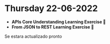 # Thursday 22-06-2022

<ul>
    <li><strong>APIs Core Understanding Learning Exercise 🧠</strong></li>
    <li><strong>From JSON to REST Learning Exercise 🧠</strong></li>
</ul>

<a name="API"></a>

Se estara actualizado pronto

<!-- ```typescript

``` -->

<!-- <ul>
  <li></li>
</ul> -->
<!-- <img/> -->

<i></i>

<strong></strong>
<p align="justify"></p>
<p align="center"></p>
<br />
